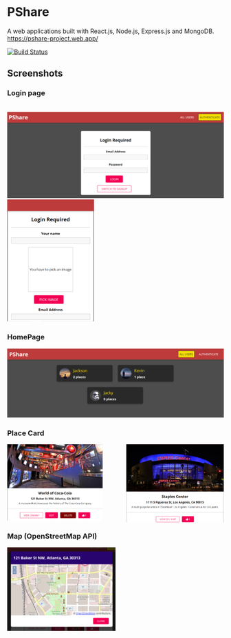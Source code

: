 # PShare
A web applications built with React.js, Node.js, Express.js and MongoDB. <br />
https://pshare-project.web.app/

[![Build Status]()](https://travis-ci.org/JackyXu-Cool/PShare)

## Screenshots

### Login page 
<br />
<img src="./demo/login.png"/>
<img src="./demo/signup.png" width="40%" height="50%"/>

<br />

### HomePage

<img src="./demo/home.png">

<br />

### Place Card
<img src="./demo/place(login).png" width="44%"/>

<img src="./demo/place(not login).png" width="45%" style="float: right"/>

### Map (OpenStreetMap API)
<img src="./demo/map.png" width="50%" />